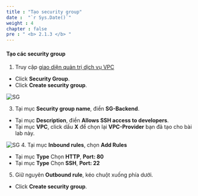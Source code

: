 ```yaml
---
title : "Tạo security group"
date :  "`r Sys.Date()`" 
weight : 4
chapter : false
pre : " <b> 2.1.3 </b> "
---
```


#### Tạo các security group

1. Truy cập [giao diện quản trị dịch vụ VPC](https://console.aws.amazon.com/vpc)
  + Click **Security Group**.  
  + Click **Create security group**.

![SG](/images/2.prerequisite/6-createvpca-security1.png)

3. Tại mục **Security group name**, điền **SG-Backend**. 
  + Tại mục **Description**, điền **Allows SSH access to developers**.
  + Tại mục **VPC**, click dấu **X** để chọn lại **VPC-Provider** bạn đã tạo cho bài lab này.

![SG](/images/2.prerequisite/7-createvpca-security2.png)
4. Tại mục **Inbound rules**, chọn **Add Rules**
  + Tại mục **Type** Chọn **HTTP**, **Port: 80**
  + Tại mục **Type** Chọn **SSH**, **Port: 22**
5. Giữ nguyên **Outbound rule**, kéo chuột xuống phía dưới.
  + Click **Create security group**.

